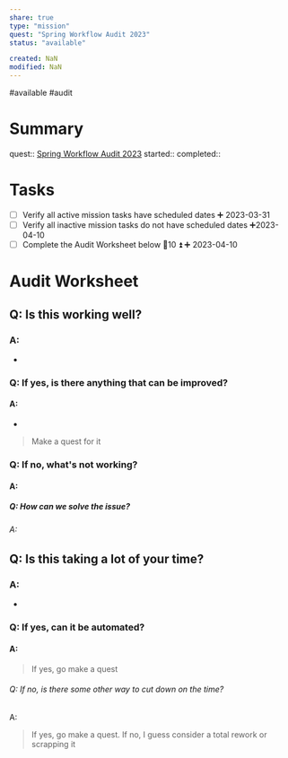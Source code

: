 ```yaml
---
share: true
type: "mission"
quest: "Spring Workflow Audit 2023"
status: "available"

created: NaN 
modified: NaN
---
```

#available #audit 
# Summary
quest:: [Spring Workflow Audit 2023](./Spring%20Workflow%20Audit%202023.md)
started:: 
completed::
# Tasks
- [ ] Verify all active mission tasks have scheduled dates ➕ 2023-03-31
- [ ] Verify all inactive mission tasks do not have scheduled dates ➕2023-04-10
- [ ] Complete the Audit Worksheet below 🥄10 ⏫ ➕ 2023-04-10

# Audit Worksheet
## Q: Is this working well?
### A: 
- 
### Q: If yes, is there anything that can be improved?
#### A:
- 
> Make a quest for it
### Q: If no, what's not working?
#### A:

##### Q: How can we solve the issue?
###### A: 

## Q: Is this taking a lot of your time?
### A:
- 
### Q: If yes, can it be automated?
#### A: 
> If yes, go make a quest
###### Q: If no, is there some other way to cut down on the time?
A: 
> If yes, go make a quest. If no, I guess consider a total rework or scrapping it